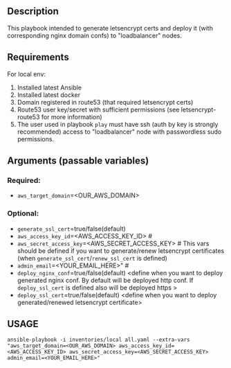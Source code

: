 ## Description

This playbook intended to generate letsencrypt certs and deploy it (with corresponding nginx domain confs) to "loadbalancer" nodes.

## Requirements
For local env:
1. Installed latest Ansible
2. Installed latest docker
3. Domain registered in route53 (that required letsencrypt certs)
4. Route53 user key/secret with sufficient permissions (see letsencrypt-route53 for more information)
4. The user used in playbook `play` must have ssh (auth by key is strongly recommended) access to "loadbalancer" node with passwordless sudo permissions.

## Arguments (passable variables)
### Required:

  *  `aws_target_domain`=<OUR_AWS_DOMAIN>

### Optional:

  * `generate_ssl_cert`=true/false(default) <define when you want to generate new letsencrypt certificate>
  * `aws_access_key_id`=<AWS_ACCESS_KEY_ID>         #
  * `aws_secret_access_key`=<AWS_SECRET_ACCESS_KEY> # This vars should be defined if you want to generate/renew letsencrypt certificates (when `generate_ssl_cert`/`renew_ssl_cert` is defined)
  * `admin_email`=<YOUR_EMAIL_HERE>"                #
  * `deploy_nginx_conf`=true/false(default) <define when you want to deploy generated nginx conf. By default will be deployed http conf. If `deploy_ssl_cert` is defined also will be deployed https >
  * `deploy_ssl_cert`=true/false(default) <define when you want to deploy generated/renewed letsencrypt certificate>

## USAGE
    ansible-playbook -i inventories/local all.yaml --extra-vars "aws_target_domain=<OUR_AWS_DOMAIN> aws_access_key_id=<AWS_ACCESS_KEY_ID> aws_secret_access_key=<AWS_SECRET_ACCESS_KEY> admin_email=<YOUR_EMAIL_HERE>"
